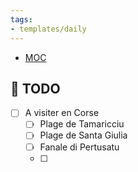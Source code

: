 ```yaml
---
tags:
- templates/daily
---
```

<nav aria-label="Breadcrumb" class="custom-breadcrumb">
    <ul>
        <li><a href="obsidian://advanced-uri?vault=Donaldo&filepath=MOC"> MOC</a></li>
    </ul>
</nav>

## 📆  TODO
- [ ] A visiter en Corse
	- [ ] Plage de Tamaricciu
	- [ ] Plage de Santa Giulia
	- [ ] Fanale di Pertusatu
	- [ ] 
